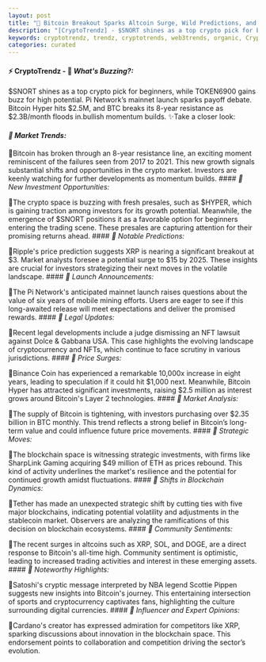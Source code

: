 ```yaml
---
layout: post
title: "🌇 Bitcoin Breakout Sparks Altcoin Surge, Wild Predictions, and New Crypto Stars"
description: "[CryptoTrendz] - $SNORT shines as a top crypto pick for beginners, while TOKEN6900 gains buzz for high potential. Pi Network’s mainnet launch sparks payoff debate. Bitcoin Hyper hits $2.5M, and BTC breaks its 8-year resistance as $2.3B/month floods in.bullish momentum builds."
keywords: cryptotrendz, trendz, cryptotrends, web3trends, organic, Crypto, DOGE, Investors, BTC, Trading, Dogecoin, ETH, Bitcoin, XRP, NFT
categories: curated
---
```


#### ⚡ CryptoTrendz - 📌 *What's Buzzing?:*

$SNORT shines as a top crypto pick for beginners, while TOKEN6900 gains buzz for high potential. Pi Network’s mainnet launch sparks payoff debate. Bitcoin Hyper hits $2.5M, and BTC breaks its 8-year resistance as $2.3B/month floods in.bullish momentum builds. ✨Take a closer look:


#### *🔖  Market Trends:*  

🔹Bitcoin has broken through an 8-year resistance line, an exciting moment reminiscent of the failures seen from 2017 to 2021. This new growth signals substantial shifts and opportunities in the crypto market. Investors are keenly watching for further developments as momentum builds. #### *🔖  New Investment Opportunities:*  

🔹The crypto space is buzzing with fresh presales, such as $HYPER, which is gaining traction among investors for its growth potential. Meanwhile, the emergence of $SNORT positions it as a favorable option for beginners entering the trading scene. These presales are capturing attention for their promising returns ahead. #### *🔖  Notable Predictions:*  

🔹Ripple's price prediction suggests XRP is nearing a significant breakout at $3. Market analysts foresee a potential surge to $15 by 2025. These insights are crucial for investors strategizing their next moves in the volatile landscape. #### *🔖  Launch Announcements:*  

🔹The Pi Network's anticipated mainnet launch raises questions about the value of six years of mobile mining efforts. Users are eager to see if this long-awaited release will meet expectations and deliver the promised rewards. #### *🔖  Legal Updates:*  

🔹Recent legal developments include a judge dismissing an NFT lawsuit against Dolce & Gabbana USA. This case highlights the evolving landscape of cryptocurrency and NFTs, which continue to face scrutiny in various jurisdictions. #### *🔖  Price Surges:*  

🔹Binance Coin has experienced a remarkable 10,000x increase in eight years, leading to speculation if it could hit $1,000 next. Meanwhile, Bitcoin Hyper has attracted significant investments, raising $2.5 million as interest grows around Bitcoin's Layer 2 technologies. #### *🔖  Market Analysis:*  

🔹The supply of Bitcoin is tightening, with investors purchasing over $2.35 billion in BTC monthly. This trend reflects a strong belief in Bitcoin’s long-term value and could influence future price movements. #### *🔖  Strategic Moves:*  

🔹The blockchain space is witnessing strategic investments, with firms like SharpLink Gaming acquiring $49 million of ETH as prices rebound. This kind of activity underlines the market's resilience and the potential for continued growth amidst fluctuations. #### *🔖  Shifts in Blockchain Dynamics:*  

🔹Tether has made an unexpected strategic shift by cutting ties with five major blockchains, indicating potential volatility and adjustments in the stablecoin market. Observers are analyzing the ramifications of this decision on blockchain ecosystems. #### *🔖  Community Sentiments:*  

🔹The recent surges in altcoins such as XRP, SOL, and DOGE, are a direct response to Bitcoin's all-time high. Community sentiment is optimistic, leading to increased trading activities and interest in these emerging assets. #### *🔖  Noteworthy Highlights:*  

🔹Satoshi's cryptic message interpreted by NBA legend Scottie Pippen suggests new insights into Bitcoin's journey. This entertaining intersection of sports and cryptocurrency captivates fans, highlighting the culture surrounding digital currencies. #### *🔖  Influencer and Expert Opinions:*  

🔹Cardano's creator has expressed admiration for competitors like XRP, sparking discussions about innovation in the blockchain space. This endorsement points to collaboration and competition driving the sector’s evolution.